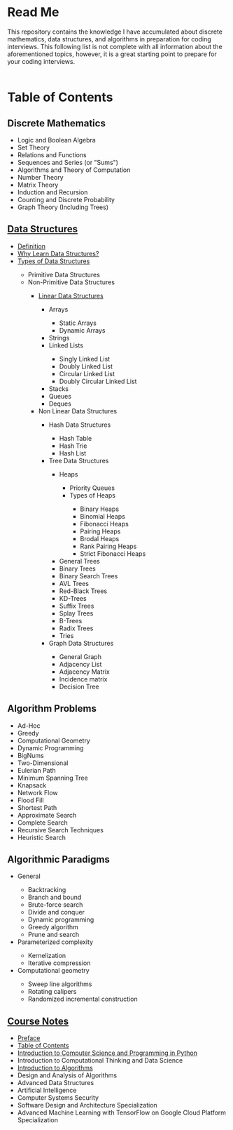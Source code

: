# Read Me
This repository contains the knowledge I have accumulated about discrete mathematics, data structures, and algorithms in preparation for coding interviews. This following list is not complete with all information about the aforementioned topics, however, it is a great starting point to prepare for your coding interviews.<br><br>
<h1>Table of Contents</h1>
<h2>Discrete Mathematics</h2>
<ul>
  <li>Logic and Boolean Algebra</li>
  <li>Set Theory</li>
  <li>Relations and Functions</li>
  <li>Sequences and Series (or "Sums")</li>
  <li>Algorithms and Theory of Computation</li>
  <li>Number Theory</li>
  <li>Matrix Theory</li>
  <li>Induction and Recursion</li>
  <li>Counting and Discrete Probability</li>
  <li>Graph Theory (Including Trees)</li>
</ul>
<h2><a href="https://github.com/Ben-Spencer/Interview-Preparation/blob/master/Data-Structures.md#data-structures">Data Structures</a></h2>
<ul>
  <li><a href="https://github.com/Ben-Spencer/Interview-Preparation/blob/master/Data-Structures.md#definition">Definition</a></li>
  <li><a href="https://github.com/Ben-Spencer/Interview-Preparation/blob/master/Data-Structures.md#why-learn-data-structures">Why Learn Data Structures?</a></li>
  <li><a href="https://github.com/Ben-Spencer/Interview-Preparation/blob/master/Data-Structures.md#types-of-data-structures">Types of Data Structures</a></li>
  <ul>
    <li>Primitive Data Structures</li>
    <li>Non-Primitive Data Structures</li>
    <ul>
      <li><a href="https://github.com/Ben-Spencer/Interview-Preparation/blob/master/Data-Structures.md#linear-data-structures">Linear Data Structures</a></li>
      <ul>
        <li>Arrays</li>
        <ul>
          <li>Static Arrays</li>
          <li>Dynamic Arrays</li>
        </ul>
        <li>Strings</li>
        <li>Linked Lists</li>
        <ul>
          <li>Singly Linked List</li>
          <li>Doubly Linked List</li>
          <li>Circular Linked List</li>
          <li>Doubly Circular Linked List</li>
        </ul>
        <li>Stacks</li>
        <li>Queues</li>
        <li>Deques</li>
      </ul>
      <li>Non Linear Data Structures</li>
      <ul>
      <li>Hash Data Structures</li>
      <ul>
        <li>Hash Table</li>
        <li>Hash Trie</li>
        <li>Hash List</li>
      </ul>
      <li>Tree Data Structures</li>
      <ul>
        <li>Heaps</li>
        <ul>
          <li>Priority Queues</li>
          <li>Types of Heaps</li>
          <ul>
            <li>Binary Heaps</li>
            <li>Binomial Heaps</li>	
            <li>Fibonacci	Heaps</li>
            <li>Pairing Heaps</li>
            <li>Brodal Heaps</li>
            <li>Rank Pairing Heaps</li>
            <li>Strict Fibonacci Heaps</li>
          </ul>
        </ul>
        <li>General Trees</li>
        <li>Binary Trees</li>
        <li>Binary Search Trees</li>
        <li>AVL Trees</li>
        <li>Red-Black Trees</li>
        <li>KD-Trees</li>
        <li>Suffix Trees</li>
        <li>Splay Trees</li>
        <li>B-Trees</li>
        <li>Radix Trees</li>
        <li>Tries</li>
      </ul>
      <li>Graph Data Structures</li>
      <ul>
        <li>General Graph</li>
        <li>Adjacency List</li>
        <li>Adjacency Matrix</li>
        <li>Incidence matrix</li>
        <li>Decision Tree</li>
      </ul>
      </ul></ul></ul>
  </ul>
<h2>Algorithm Problems</h2>
<ul>
  <li>Ad-Hoc</li>
  <li>Greedy</li>
  <li>Computational Geometry</li>
  <li>Dynamic Programming</li>
  <li>BigNums</li>
  <li>Two-Dimensional</li>
  <li>Eulerian Path</li>
  <li>Minimum Spanning Tree</li>
  <li>Knapsack</li>
  <li>Network Flow</li>
  <li>Flood Fill</li>
  <li>Shortest Path</li>
  <li>Approximate Search</li>
  <li>Complete Search</li>
  <li>Recursive Search Techniques</li>
  <li>Heuristic Search</li>
</ul>
<h2>Algorithmic Paradigms</h2>
<ul>
  <li>General</li>
    <ul>
      <li>Backtracking</li>
      <li>Branch and bound</li>
      <li>Brute-force search</li>
      <li>Divide and conquer</li>
      <li>Dynamic programming</li>
      <li>Greedy algorithm</li>
      <li>Prune and search</li>
  </ul>
  <li>Parameterized complexity</li>
    <ul>
      <li>Kernelization</li>
      <li>Iterative compression</li>
    </ul>
  <li>Computational geometry</li>
    <ul>
      <li>Sweep line algorithms</li>
      <li>Rotating calipers</li>
      <li>Randomized incremental construction</li>
    </ul>
</ul>
<h2><a href="https://github.com/Ben-Spencer/Interview-Preparation/blob/master/Course-Notes.md">Course Notes</a></h2>
<ul>
  <li><a href="https://github.com/Ben-Spencer/Interview-Preparation/blob/master/Course-Notes.md#preface">Preface</a></li>
  <li><a href="https://github.com/Ben-Spencer/Interview-Preparation/blob/master/Course-Notes.md#table-of-contents">Table of Contents</a></li>
  <li><a href="https://github.com/Ben-Spencer/Interview-Preparation/blob/master/Course-Notes.md#introduction-to-computer-science-and-programming-in-python">Introduction to Computer Science and Programming in Python</a></li>
  <li>Introduction to Computational Thinking and Data Science</li>
  <li><a href="https://github.com/Ben-Spencer/Interview-Preparation/blob/master/Course-Notes.md#introduction-to-algorithms">Introduction to Algorithms</a></li>
  <li>Design and Analysis of Algorithms</li>
  <li>Advanced Data Structures</li>
  <li>Artificial Intelligence</li>
  <li>Computer Systems Security</li>
  <li>Software Design and Architecture Specialization</li>
  <li>Advanced Machine Learning with TensorFlow on Google Cloud Platform Specialization</li>
</ul>
